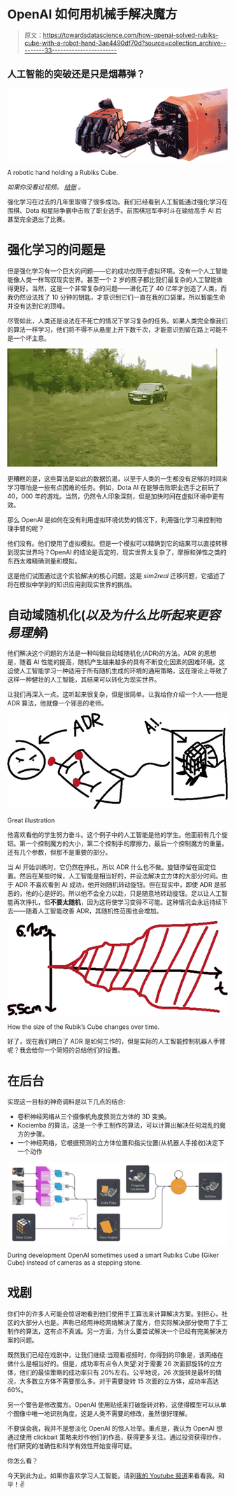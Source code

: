 # OpenAI 如何用机械手解决魔方

> 原文：<https://towardsdatascience.com/how-openai-solved-rubiks-cube-with-a-robot-hand-3ae4490df70d?source=collection_archive---------33----------------------->

## 人工智能的突破还是只是烟幕弹？

![](img/90574a47100b59b158d103c3cee53c65.png)

A robotic hand holding a Rubiks Cube.

*如果你没看过视频。* [*结账*](https://www.youtube.com/watch?v=x4O8pojMF0w) *。*

强化学习在过去的几年里取得了很多成功。我们已经看到人工智能通过强化学习在围棋、Dota 和星际争霸中击败了职业选手。前围棋冠军李时斗在输给高手 AI 后甚至完全退出了比赛。

# 强化学习的问题是

但是强化学习有一个巨大的问题——它的成功仅限于虚拟环境。没有一个人工智能能像人类一样驾驭现实世界。甚至一个 2 岁的孩子都比我们最复杂的人工智能做得更好。当然，这是一个非常复杂的问题——进化花了 40 亿年才创造了人类，而我仍然设法找了 10 分钟的钥匙，才意识到它们一直在我的口袋里，所以智能生命并没有达到它的顶峰。

尽管如此，人类还是设法在不死亡的情况下学习复杂的任务。如果人类完全像我们的算法一样学习，他们将不得不从悬崖上开下数千次，才能意识到留在路上可能不是一个坏主意。

![](img/e5fd95f356946b507f19511cebfe7208.png)

更糟糕的是，这些算法是如此的数据饥渴，以至于人类的一生都没有足够的时间来学习哪怕是一些有点困难的任务。例如，Dota AI 在能够击败职业选手之前玩了 40，000 年的游戏。当然，仍然令人印象深刻，但是加快时间在虚拟环境中更有效。

那么 OpenAI 是如何在没有利用虚拟环境优势的情况下，利用强化学习来控制物理手臂的呢？

他们没有。他们使用了虚拟模拟。但是一个模拟可以精确到它的结果可以直接转移到现实世界吗？OpenAI 的结论是否定的，现实世界太复杂了，摩擦和弹性之类的东西太难精确测量和模拟。

这是他们试图通过这个实验解决的核心问题。这是 *sim2real* 迁移问题，它描述了将在模拟中学到的知识应用到现实世界的挑战。

# 自动域随机化(*以及为什么比听起来更容易理解*)

他们解决这个问题的方法是一种叫做自动域随机化(ADR)的方法。ADR 的思想是，随着 AI 性能的提高，随机产生越来越多的具有不断变化因素的困难环境。这迫使人工智能学习一种适用于所有随机生成的环境的通用策略，这在理论上导致了这样一种健壮的人工智能，其结果可以转化为现实世界。

让我们再深入一点。这听起来很复杂，但是很简单。让我给你介绍一个人——他是 ADR 算法，他就像一个邪恶的老师。

![](img/56ca25231a766da38f56d5d101ae3ba3.png)

Great illustration

他喜欢看他的学生努力奋斗。这个例子中的人工智能是他的学生。他面前有几个旋钮。第一个控制魔方的大小，第二个控制手的摩擦力，最后一个控制魔方的重量。还有几个参数，但那不是重要的部分。

当 AI 开始训练时，它仍然在挣扎，所以 ADR 什么也不做。旋钮停留在固定位置。然后在某些时候，人工智能是相当好的，并设法解决立方体的大部分时间。由于 ADR 不喜欢看到 AI 成功，他开始随机转动旋钮。但在现实中，即使 ADR 是邪恶的，他的心是好的。所以他不会全力以赴，只是随意地转动旋钮。足以让人工智能再次挣扎，但**不要太随机**，因为这将使学习变得不可能。这种情况会永远持续下去——随着人工智能改善 ADR，其随机性范围也会增加。

![](img/c67bb740a3831be6917e3dba2fc28f5c.png)

How the size of the Rubik’s Cube changes over time.

好了，现在我们明白了 ADR 是如何工作的，但是实际的人工智能控制机器人手臂呢？我会给你一个简短的总结他们的设置。

# 在后台

实现这一目标的神奇调料是以下几点的结合:

*   卷积神经网络从三个摄像机角度预测立方体的 3D 变换。
*   Kociemba 的算法，这是一个手工制作的算法，可以计算出解决任何混乱的魔方的步骤。
*   一个神经网络，它根据预测的立方体位置和指尖位置(从机器人手接收)决定下一个动作

![](img/ebda08bd0340dc639b8480238dc998c1.png)

During development OpenAI sometimes used a smart Rubiks Cube (Giker Cube) instead of cameras as a stepping stone.

# 戏剧

你们中的许多人可能会惊讶地看到他们使用手工算法来计算解决方案。别担心，社区的大部分人也是。声称已经用神经网络解决了魔方，但实际解决部分使用了手工制作的算法，这有点不真诚。另一方面，为什么要尝试解决一个已经有完美解决方案的问题。

既然我们已经在戏剧中，让我们继续:当观看视频时，你得到的印象是，该网络在做什么是相当好的。但是，成功率有点令人失望:对于需要 26 次面部旋转的立方体，他们的最佳策略的成功率只有 20%左右。公平地说，26 次旋转是最坏的情况，大多数立方体不需要那么多。对于需要旋转 15 次面的立方体，成功率高达 60%。

另一个警告是修改魔方。OpenAI 使用贴纸来打破旋转对称，这使得模型可以从单个图像中唯一地识别角度。这是人类不需要的修改，虽然很好理解。

不要误会我，我并不是想淡化 OpenAI 的惊人壮举。重点是，我认为 OpenAI 想通过使用 clickbait 策略来炒作他们的作品，获得更多关注。通过投资获得炒作，他们研究的准确性和科学有效性开始变得可疑。

你怎么看？

今天到此为止。如果你喜欢学习人工智能，请到[我的 Youtube 频道](https://www.youtube.com/channel/UCf5Rzk7DofjZctBGDzcRVRA?view_as=subscriber)来看看我。和平！✌️